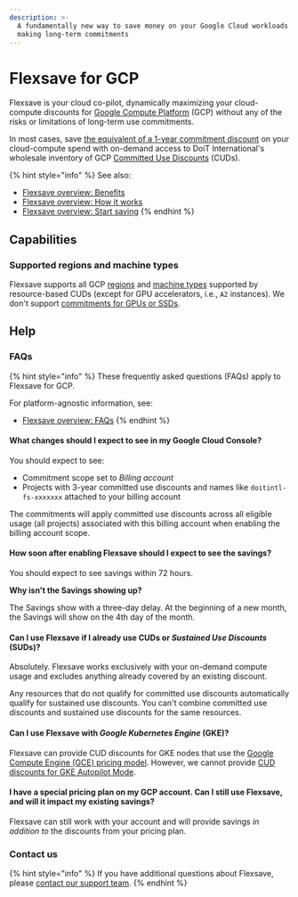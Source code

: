 ```yaml
---
description: >-
  A fundamentally new way to save money on your Google Cloud workloads without
  making long-term commitments
---
```


# Flexsave for GCP

Flexsave is your cloud co-pilot, dynamically maximizing your cloud-compute discounts for [Google Compute Platform](https://cloud.google.com) (GCP) without any of the risks or limitations of long-term use commitments.

In most cases, save [the equivalent of a 1-year commitment discount](overview.md#how-much-can-i-save) on your cloud-compute spend with on-demand access to DoiT International's wholesale inventory of GCP [Committed Use Discounts](https://https/cloud.google.com/docs/cuds) (CUDs).

{% hint style="info" %}
See also:

* [Flexsave overview: Benefits](overview.md#benefits)
* [Flexsave overview: How it works](overview.md#how-it-works)
* [Flexsave overview: Start saving](overview.md#start-saving)
{% endhint %}

## Capabilities

### Supported regions and machine types

Flexsave supports all GCP [regions](https://cloud.google.com/compute/docs/regions-zones) and [machine types](https://cloud.google.com/compute/docs/machine-types) supported by resource-based CUDs (except for GPU accelerators, i.e., `A2` instances). We don't support [commitments for GPUs or SSDs](https://cloud.google.com/compute/docs/instances/signing-up-committed-use-discounts#commitments\_for\_gpus\_and\_local\_ssd).

## Help

### FAQs

{% hint style="info" %}
These frequently asked questions (FAQs) apply to Flexsave for GCP.

For platform-agnostic information, see:

* [Flexsave overview: FAQs](overview.md#faqs)
{% endhint %}

#### What changes should I expect to see in my Google Cloud Console?

You should expect to see:

* Commitment scope set to _Billing account_
* Projects with 3-year committed use discounts and names like `doitintl-fs-xxxxxxx` attached to your billing account

The commitments will apply committed use discounts across all eligible usage (all projects) associated with this billing account when enabling the billing account scope.

#### How soon after enabling Flexsave should I expect to see the savings?

You should expect to see savings within 72 hours.

**Why isn't the Savings showing up?**

The Savings show with a three-day delay. At the beginning of a new month, the Savings will show on the 4th day of the month.&#x20;

#### Can I use Flexsave if I already use CUDs or _Sustained Use Discounts_ (SUDs)?

Absolutely. Flexsave works exclusively with your on-demand compute usage and excludes anything already covered by an existing discount.

Any resources that do not qualify for committed use discounts automatically qualify for sustained use discounts. You can't combine committed use discounts and sustained use discounts for the same resources.

#### Can I use Flexsave with _Google Kubernetes Engine_ (GKE)?

Flexsave can provide CUD discounts for GKE nodes that use the [Google Compute Engine (GCE) pricing model](https://cloud.google.com/compute/docs/instances/signing-up-committed-use-discounts#restrictions). However, we cannot provide [CUD discounts for GKE Autopilot Mode](https://cloud.google.com/kubernetes-engine/cud).

#### I have a special pricing plan on my GCP account. Can I still use Flexsave, and will it impact my existing savings?

Flexsave can still work with your account and will provide savings _in addition to_ the discounts from your pricing plan.

### Contact us

{% hint style="info" %}
If you have additional questions about Flexsave, please [contact our support team](../services/consulting-support/).
{% endhint %}
